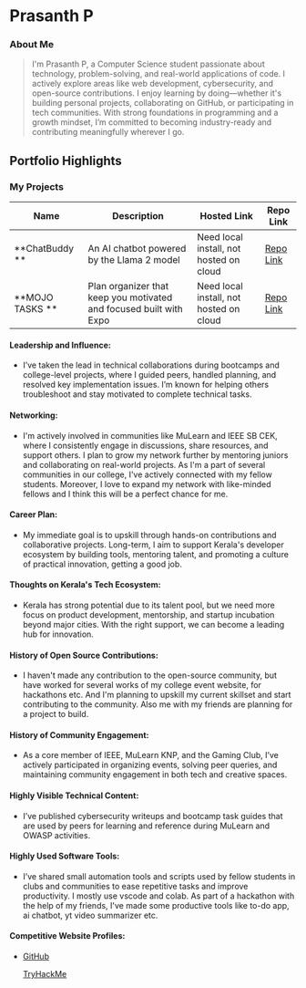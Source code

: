 # Prasanth P 

### About Me

> I'm Prasanth P, a Computer Science student passionate about technology, problem-solving, and real-world applications of code. I actively explore areas like web development, cybersecurity, and open-source contributions. I enjoy learning by doing—whether it's building personal projects, collaborating on GitHub, or participating in tech communities. With strong foundations in programming and a growth mindset, I’m committed to becoming industry-ready and contributing meaningfully wherever I go.


## Portfolio Highlights

### My Projects

| Name                | Description                                                               | Hosted Link                              | Repo Link                                                      |
|---------------------|---------------------------------------------------------------------------|------------------------------------------|----------------------------------------------------------------|
| **ChatBuddy     **  | An AI chatbot powered by the Llama 2 model                                | Need local install, not hosted on cloud  | [Repo Link](https://github.com/PrasanthPradeep/saturday-hack-night-langchain)             |
| **MOJO TASKS    **  | Plan organizer that keep you motivated and focused built with Expo        | Need local install, not hosted on cloud  | [Repo Link](https://github.com/PrasanthPradeep/Saturday-Hacknight-JS-and-React-)             |

#### Leadership and Influence:

- I’ve taken the lead in technical collaborations during bootcamps and college-level projects, where I guided peers, handled planning, and resolved key implementation issues. I’m known for helping others troubleshoot and stay motivated to complete technical tasks.

#### Networking:

- I'm actively involved in communities like MuLearn and IEEE SB CEK, where I consistently engage in discussions, share resources, and support others. I plan to grow my network further by mentoring juniors and collaborating on real-world projects. As I'm a part of several communities in our college, I've actively connected with my fellow students.
Moreover, I love to expand my network with like-minded fellows and I think this will be a perfect chance for me.

#### Career Plan:

- My immediate goal is to upskill through hands-on contributions and collaborative projects. Long-term, I aim to support Kerala's developer ecosystem by building tools, mentoring talent, and promoting a culture of practical innovation, getting a good job.

#### Thoughts on Kerala's Tech Ecosystem:

- Kerala has strong potential due to its talent pool, but we need more focus on product development, mentorship, and startup incubation beyond major cities. With the right support, we can become a leading hub for innovation.

#### History of Open Source Contributions:

- I haven't made any contribution to the open-source community, but have worked for several works of my college event website, for hackathons etc. And I'm planning to upskill my current skillset and start contributing to the community. Also me with my friends are planning for a project to build.

#### History of Community Engagement:

- As a core member of IEEE, MuLearn KNP, and the Gaming Club, I’ve actively participated in organizing events, solving peer queries, and maintaining community engagement in both tech and creative spaces.

#### Highly Visible Technical Content:

- I’ve published cybersecurity writeups and bootcamp task guides that are used by peers for learning and reference during MuLearn and OWASP activities.

#### Highly Used Software Tools:

- I’ve shared small automation tools and scripts used by fellow students in clubs and communities to ease repetitive tasks and improve productivity. I mostly use vscode and colab.
As part of a hackathon with the help of my friends, I've made some productive tools like to-do app, ai chatbot, yt video summarizer etc.

#### Competitive Website Profiles:

- [GitHub](github.com/PrasanthPradeep)

  [TryHackMe](tryhackme.com/p/HackedP)
